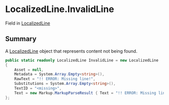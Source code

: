 # LocalizedLine.InvalidLine

Field in [LocalizedLine](/docs/api/csharp/yarn.unity.localizedline.md)

## Summary


A  <a href="yarn.unity.localizedline.md">LocalizedLine</a>  object that represents content not
being found.


```csharp
public static readonly LocalizedLine InvalidLine = new LocalizedLine
{
    Asset = null,
    Metadata = System.Array.Empty<string>(),
    RawText = "!! ERROR: Missing line!",
    Substitutions = System.Array.Empty<string>(),
    TextID = "<missing>",
    Text = new Markup.MarkupParseResult { Text = "!! ERROR: Missing line!", Attributes = new System.Collections.Generic.List<Markup.MarkupAttribute>() }
};
```

